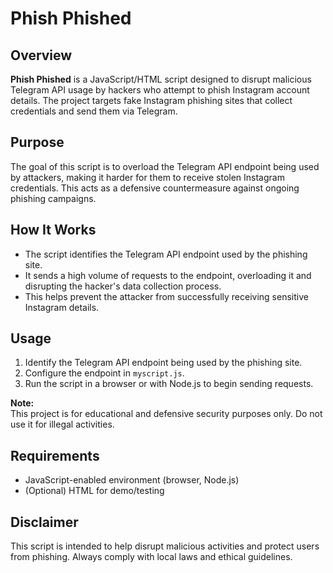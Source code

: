 # Phish Phished

## Overview
**Phish Phished** is a JavaScript/HTML script designed to disrupt malicious Telegram API usage by hackers who attempt to phish Instagram account details. The project targets fake Instagram phishing sites that collect credentials and send them via Telegram.

## Purpose
The goal of this script is to overload the Telegram API endpoint being used by attackers, making it harder for them to receive stolen Instagram credentials. This acts as a defensive countermeasure against ongoing phishing campaigns.

## How It Works
- The script identifies the Telegram API endpoint used by the phishing site.
- It sends a high volume of requests to the endpoint, overloading it and disrupting the hacker's data collection process.
- This helps prevent the attacker from successfully receiving sensitive Instagram details.

## Usage
1. Identify the Telegram API endpoint being used by the phishing site.
2. Configure the endpoint in `myscript.js`.
3. Run the script in a browser or with Node.js to begin sending requests.

**Note:**  
This project is for educational and defensive security purposes only. Do not use it for illegal activities.

## Requirements
- JavaScript-enabled environment (browser, Node.js)
- (Optional) HTML for demo/testing

## Disclaimer
This script is intended to help disrupt malicious activities and protect users from phishing. Always comply with local laws and ethical guidelines.
